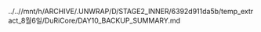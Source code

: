 ../..//mnt/h/ARCHIVE/.UNWRAP/D/STAGE2_INNER/6392d911da5b/temp_extract_8월6일/DuRiCore/DAY10_BACKUP_SUMMARY.md